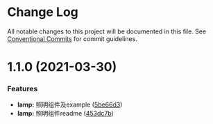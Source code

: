 # Change Log

All notable changes to this project will be documented in this file.
See [Conventional Commits](https://conventionalcommits.org) for commit guidelines.

# 1.1.0 (2021-03-30)


### Features

* **lamp:** 照明组件及example ([5be66d3](https://registry.code.tuya-inc.top/TuyaRN/panel-rn-sdk/tuya-panel-sdk/commits/5be66d3aa7a90e593e6c755eee404e62bbf6bc7b))
* **lamp:** 照明组件readme ([453dc7b](https://registry.code.tuya-inc.top/TuyaRN/panel-rn-sdk/tuya-panel-sdk/commits/453dc7b168fad968e5f9bf2350280bc6c35c61c3))
